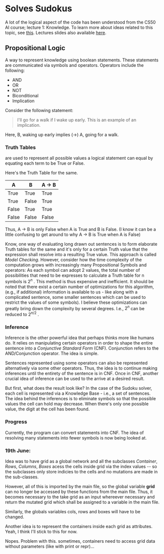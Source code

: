 # Solves Sudokus

A lot of the logical aspect of the code has been understood from the CS50 AI course; lecture 1: Knowledge. To learn more about ideas
related to this topic, see [this](https://www.youtube.com/watch?v=HWQLez87vqM). Lectures slides also available [here](https://cdn.cs50.net/ai/2020/spring/lectures/1/lecture1.pdf).

## Propositional Logic

A way to represent knowledge using boolean statements. These statements are communicated via symbols and operators.
Operators include the following:
- AND
- OR
- NOT
- Biconditional
- Implication

Consider the following statement:

> I'll go for a walk if I wake up early. This is an example of an implication.

Here, B, waking up early implies (->) A, going for a walk.

### Truth Tables

are used to represent all possible values a logical statement can equal by equating each term to be True or False.

Here's the Truth Table for the same.

| A        | B       | A -> B |
| -------- | ------- |--------|
| True     | True    | True   |
| True     | False   | True   |
| False    | True    | True   |
| False    | False   | False  |

Thus, A -> B is only False when A is True and B is False. (I know it can be a little confusing to get around to why A -> B is True when A is False)

Know, one way of evaluating long drawn out sentences is to form elaborate Truth tables for the same and it's only for a certain Truth value that the
expression shall resolve into a resulting True value.
This approach is called _Model Checking_. However, consider how the time complexity of the computation grows with increasingly many Propositional Symbols
and operators:
As each symbol can adopt 2 values, the total number of possibilities that need to be expresses to calculate a Truth table for n symbols is $2^n$ .
This method is thus expensive and inefficient. It should be noted that there exist a certain number of optimizations for this algorithm, (e.g., if additional)
information is available to us - like along with a complicated sentence, some smaller sentences which can be used to restrict the values of some symbols).
I believe these optimizations can greatly bring down the complexity by several degrees. I.e., $2 ^ n$ can be reduced to $2^{n/2}$ .

### Inference

Inference is the other powerful idea that perhaps thinks more like humans do.
It relies on manipulating certain operators in order to shape the entire sentence into a _Conjunctive Standard Form_ (CNF). Conjunction refers to the AND/Conjunction operator.
The idea is simple.

Sentences represented using some operators can also be represented alternatively via some other operators. Thus, the idea is to continue making inferences until
the entirety of the sentence is in CNF. Once in CNF, another crucial idea of inference can be used to the arrive at a desired result.

But first, what does the result look like? In the case of the Sudoku solver, each cell is represented via a Knowledge Base - i.e., a set of sentences.
The idea behind the inferences is to eliminate symbols so that the possible values the cell can hold may decrease. When there's only one possible value, the digit at the
cell has been found.

### Progress

Currently, the program can convert statements into CNF. The idea of resolving many statements into fewer symbols is now being looked at.

### 19th June:

Idea was to have grid as a global network and all the subclasses _Container_, _Rows_, _Columns_, _Boxes_ acess the cells inside grid via the index values -- so the subclasses only store indicies to the cells and no mutations are made in the sub-classes.

However, all of this is imported by the main file, so the global variable **grid** can no longer be accessed by these functions from the  main file. Thus, it becomes necessary to the take grid as an input whereever necessary and return the mutated grid which shall be assigned to a variable in the main file.

Similarly, the globals variables cols, rows and boxes will have to be changed.

Another idea is to represent the containers inside each grid as attributes. Yeah, I think I'll stick to this for now.

Nopes. Problem with this. sometimes, containers need to access grid data without parameters (like with print or repr)...
